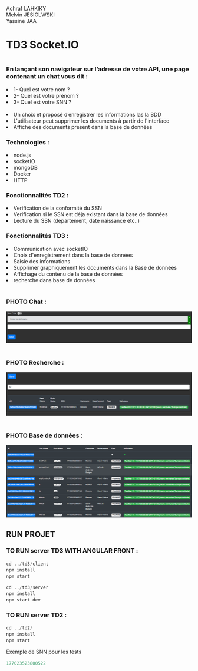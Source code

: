 <p>
Achraf LAHKIKY
<br>
Melvin JESIOLWSKI
<br>
Yassine JAA
</p>

<h1>TD3 Socket.IO<h1>

<h3> En lançant son navigateur sur l’adresse de votre API, une page contenant un chat vous dit : </h3>

<li>1- Quel est votre nom ?</li>
<li>2- Quel est votre prénom ?</li>
<li>3- Quel est votre SNN ?</li>

<br>

<li>Un choix et proposé d’enregistrer les informations las la BDD</li>
<li>L'utilisateur peut supprimer les documents à partir de l'interface</li>
<li>Affiche des documents present dans la base de données</li>

<h3> Technologies : </h3>

<li>node.js</li>
<li>socketIO</li>
<li>mongoDB</li>
<li>Docker</li>
<li>HTTP</li>

<h3> Fonctionnalités TD2 : </h3>

<li>Verification de la conformité du SSN</li>
<li>Verification si le SSN est déja existant dans la base de données</li>
<li>Lecture du SSN (departement, date naissance etc..)</li>

<h3> Fonctionnalités TD3 : </h3>

<li>Communication avec socketIO</li>
<li>Choix d'enregistrement dans la base de données</li>
<li>Saisie des informations</li>
<li>Supprimer graphiquement les documents dans la Base de données</li>
<li>Affichage du contenu de la base de données </li>
<li>recherche dans base de données</li>

<br>
<h3>PHOTO Chat : </h3>

![Alt text](Chat.PNG?raw=true "On Start")
<br></br>
<h3>PHOTO Recherche : </h3>

![Alt text](Recherche.PNG?raw=true "On Start")
<br></br>
<h3>PHOTO Base de données : </h3>

![Alt text](BDD.PNG?raw=true "On Start")

<h2>RUN PROJET </h2>
<h3> TO RUN server TD3 WITH ANGULAR FRONT  : </h3>

```javascript
cd ../td3/client   
npm install 
npm start
```

```javascript
cd ../td3/server 
npm install 
npm start dev 
```

<h3> TO RUN server TD2 : </h3>

```javascript
cd ../td2/ 
npm install 
npm start
```
<p>Exemple de SNN pour les tests</p>

```javascript
177023523800522
```



